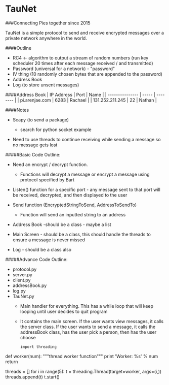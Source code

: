 TauNet
=============
###Connecting Pies together since 2015

TauNet is a simple protocol to send and receive encrypted messages over a private network anywhere in the world.


####Outline
- RC4 <- algorithm to output a stream of random numbers (run key scheduler 20 times after each message received / and transmitted)
- Password (universal for a network) - "password"
- IV thing (10 randomly chosen bytes that are appended to the password)
- Address Book
- Log (to store unsent messages)


####Address Book
| IP Address      | Port  | Name     |
| --------------- | ----- | -------- |
| pi.arenjae.com  | 6283  | Rachael  |
| 131.252.211.245 | 22    | Nathan   |



####Notes
- Scapy (to send a package)
    - search for python socket example

- Need to use threads to continue receiving while sending a message so no message gets lost

#####Basic Code Outline:
- Need an encrypt / decrypt function.
    - Functions will decrypt a message or encrypt a message using protocol specified by Bart
    
- Listen() function for a specific port - any message sent to that port will be received, decrypted, and then displayed to the user
- Send function (EncryptedStringToSend, AddressToSendTo)
    - Function will send an inputted string to an address 
    
- Address Book -should be a class - maybe a list

- Main Screen - should be a class, this should handle the threads to ensure a message is never missed

- Log - should be a class also


#####Advance Code Outline:
 - protocol.py 
 - server.py
 - client.py
 - addressBook.py
 - log.py
 - TauNet.py
    - Main handler for everything. This has a while loop that will keep looping until user decides to quit program
    - It contains the main screen. If the user wants view messages, it calls the server class. If the user wants to send a message, it calls the addressBook class, has the user pick a person, then has the user choose
     
     
     
          import threading

def worker(num):
    """thread worker function"""
    print 'Worker: %s' % num
    return

threads = []
for i in range(5):
    t = threading.Thread(target=worker, args=(i,))
    threads.append(t)
    t.start()